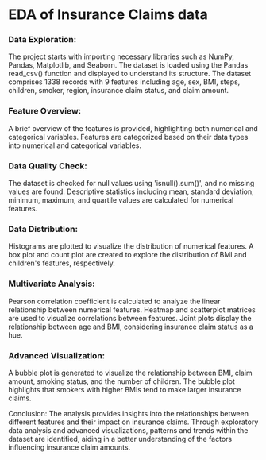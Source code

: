# EDA of Insurance Claims data

### Data Exploration:

The project starts with importing necessary libraries such as NumPy, Pandas, Matplotlib, and Seaborn.
The dataset is loaded using the Pandas read_csv() function and displayed to understand its structure.
The dataset comprises 1338 records with 9 features including age, sex, BMI, steps, children, smoker, region, insurance claim status, and claim amount.

### Feature Overview:

A brief overview of the features is provided, highlighting both numerical and categorical variables.
Features are categorized based on their data types into numerical and categorical variables.

### Data Quality Check:

The dataset is checked for null values using 'isnull().sum()', and no missing values are found.
Descriptive statistics including mean, standard deviation, minimum, maximum, and quartile values are calculated for numerical features.

### Data Distribution:

Histograms are plotted to visualize the distribution of numerical features.
A box plot and count plot are created to explore the distribution of BMI and children's features, respectively.

### Multivariate Analysis:

Pearson correlation coefficient is calculated to analyze the linear relationship between numerical features.
Heatmap and scatterplot matrices are used to visualize correlations between features.
Joint plots display the relationship between age and BMI, considering insurance claim status as a hue.

### Advanced Visualization:

A bubble plot is generated to visualize the relationship between BMI, claim amount, smoking status, and the number of children.
The bubble plot highlights that smokers with higher BMIs tend to make larger insurance claims.

Conclusion:
The analysis provides insights into the relationships between different features and their impact on insurance claims. Through exploratory data analysis and advanced visualizations, patterns and trends within the dataset are identified, aiding in a better understanding of the factors influencing insurance claim amounts.

